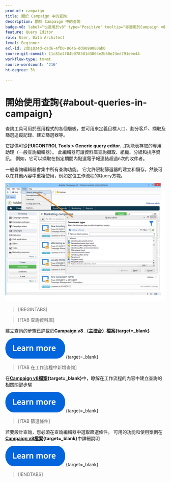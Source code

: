 ```yaml
---
product: campaign
title: 關於 Campaign 中的查詢
description: 關於 Campaign 中的查詢
badge-v8: label="也適用於v8" type="Positive" tooltip="亦適用於Campaign v8"
feature: Query Editor
role: User, Data Architect
level: Beginner
exl-id: 2db1034d-cad6-4fb0-8646-dd9099080ab0
source-git-commit: 11c81e4f04b978381d3803e2b60e23ed791eee44
workflow-type: tm+mt
source-wordcount: '216'
ht-degree: 5%

---
```


# 開始使用查詢{#about-queries-in-campaign}

查詢工具可用於應用程式的各個層級，並可用來定義目標人口、劃分客戶、擷取及篩選追蹤記錄、建立篩選器等。

它提供可從&#x200B;**[!UICONTROL Tools > Generic query editor...]**&#x200B;功能表存取的專用助理（一般查詢編輯器）。 此編輯器可讓資料庫查詢擷取、組織、分組和排序資訊。 例如，它可以擷取在指定期間內點選電子報連結超過n次的收件者。

一般查詢編輯器會集中所有查詢功能。 它允許限制篩選器的建立和儲存，然後可以在其他內容中重複使用，例如定位工作流程的Query方塊。

![存取查詢編輯器並選取資料表](assets/query_editor_nveau_21.png)


>[!BEGINTABS]

>[!TAB 查詢資料庫]

建立查詢的步驟已詳載於&#x200B;**[Campaign v8 （主控台）檔案](https://experienceleague.adobe.com/en/docs/campaign/campaign-v8/data/query/query-editor){target=_blank}**


[![影像](../../assets/do-not-localize/learn-more-button.svg)](https://experienceleague.adobe.com/en/docs/campaign/campaign-v8/data/query/query-editor){target=_blank}


>[!TAB 在工作流程中新增查詢]

在&#x200B;**[Campaign v8檔案](https://experienceleague.adobe.com/en/docs/campaign/automation/workflows/wf-activities/targeting-activities/query){target=_blank}**&#x200B;中，瞭解在工作流程的內容中建立查詢的相關關鍵步驟

[![影像](../../assets/do-not-localize/learn-more-button.svg)](https://experienceleague.adobe.com/en/docs/campaign/automation/workflows/wf-activities/targeting-activities/query){target=_blank}

>[!TAB 篩選條件]

若要設計查詢，您必須在查詢編輯器中選取篩選條件。 可用的功能和使用案例在&#x200B;**[Campaign v8檔案](https://experienceleague.adobe.com/en/docs/campaign/campaign-v8/data/query/filter-conditions){target=_blank}**&#x200B;中詳細說明

[![影像](../../assets/do-not-localize/learn-more-button.svg)](https://experienceleague.adobe.com/en/docs/campaign/campaign-v8/data/query/filter-conditions){target=_blank}

>[!ENDTABS]

